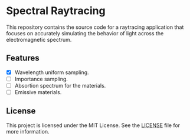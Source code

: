 # Spectral Raytracing

This repository contains the source code for a raytracing application that focuses on accurately simulating the behavior of light across the electromagnetic spectrum.

## Features
- [x] Wavelength uniform sampling.
- [ ] Importance sampling.
- [ ] Absortion spectrum for the materials.
- [ ] Emissive materials.

## License

This project is licensed under the MIT License. See the [LICENSE](./LICENSE) file for more information.
